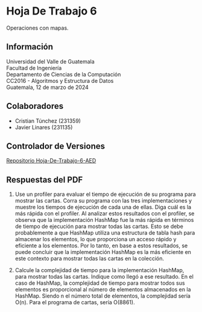 # Hoja De Trabajo 6

Operaciones con mapas.

## Información

Universidad del Valle de Guatemala  
Facultad de Ingeniería  
Departamento de Ciencias de la Computación  
CC2016 - Algoritmos y Estructura de Datos  
Guatemala, 12 de marzo de 2024

## Colaboradores

- Cristian Túnchez (231359)
- Javier Linares (231135)

## Controlador de Versiones

[Repositorio Hoja-De-Trabajo-6-AED](https://github.com/Tunchxz/Hoja-De-Trabajo-6-AED "Enlace a GitHub")

## Respuestas del PDF

1. Use un profiler para evaluar el tiempo de ejecución de su programa para mostrar las cartas. Corra su programa con las tres implementaciones y muestre los tiempos de ejecución de cada una de ellas. Diga cuál es la más rápida con el profiler.
   Al analizar estos resultados con el profiler, se observa que la implementación HashMap fue la más rápida en términos de tiempo de ejecución para mostrar todas las cartas. Esto se debe probablemente a que HashMap utiliza una estructura de tabla hash para almacenar los elementos, lo que proporciona un acceso rápido y eficiente a los elementos. Por lo tanto, en base a estos resultados, se puede concluir que la implementación HashMap es la más eficiente en este contexto para mostrar todas las cartas en la colección.

2. Calcule la complejidad de tiempo para la implementación HashMap, para mostrar todas las cartas. Indique como llegó a ese resultado.
   En el caso de HashMap, la complejidad de tiempo para mostrar todos sus elementos es proporcional al número de elementos almacenados en la HashMap. Siendo n el número total de elementos, la complejidad sería O(n). Para el programa de cartas, sería O(8861).
